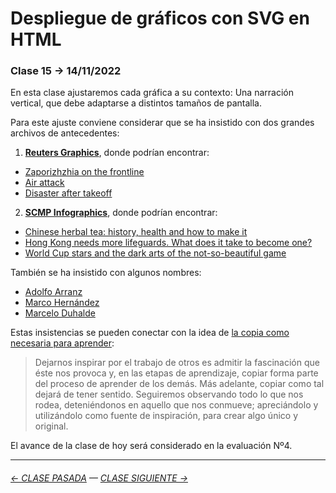 # Despliegue de gráficos con SVG en HTML

### Clase 15 → 14/11/2022

En esta clase ajustaremos cada gráfica a su contexto: Una narración vertical, que debe adaptarse a distintos tamaños de pantalla.

Para este ajuste conviene considerar que se ha insistido con dos grandes archivos de antecedentes:

1. **[Reuters Graphics](https://graphics.reuters.com/)**, donde podrían encontrar:
  - [Zaporizhzhia on the frontline](https://graphics.reuters.com/UKRAINE-CRISIS/ZAPORIZHZHIA/mypmnznjqvr/)
  - [Air attack](https://graphics.reuters.com/CALIFORNIA-WILDFIRE/AIRCRAFT/bdwpkzmyyvm/index.html)
  - [Disaster after takeoff](https://graphics.reuters.com/INDONESIA-CRASH/yzdpxjlrgpx/)
2. **[SCMP Infographics](https://www.scmp.com/infographic/)**, donde podrían encontrar:
  - [Chinese herbal tea: history, health and how to make it](https://multimedia.scmp.com/news/hong-kong/article/2162156/herbal-tea/)
  - [Hong Kong needs more lifeguards. What does it take to become one?](https://multimedia.scmp.com/news/hong-kong/article/lifeguards/)
  - [World Cup stars and the dark arts of the not-so-beautiful game](https://multimedia.scmp.com/sport/article/world-cup/players-bad-habits/)

También se ha insistido con algunos nombres:

- [Adolfo Arranz](https://www.perdigallos.com/)
- [Marco Hernández](https://mhinfographics.com/)
- [Marcelo Duhalde](https://www.behance.net/marcelodc)

Estas insistencias se pueden conectar con la idea de [la copia como necesaria para aprender](https://www.arteneo.com/blog/copiar/):

> Dejarnos inspirar por el trabajo de otros es admitir la fascinación que éste nos provoca y, en las etapas de aprendizaje, copiar forma parte del proceso de aprender de los demás. Más adelante, copiar como tal dejará de tener sentido. Seguiremos observando todo lo que nos rodea, deteniéndonos en aquello que nos conmueve; apreciándolo y utilizándolo como fuente de inspiración, para crear algo único y original.

El avance de la clase de hoy será considerado en la evaluación Nº4.

- - - - - - - - - - -

###### [← CLASE PASADA](https://github.com/profesorfaco/dno075-2022-2/tree/main/clase-14) — [CLASE SIGUIENTE →](https://github.com/profesorfaco/dno075-2022-2/tree/main/clase-16)
